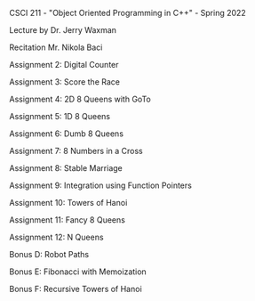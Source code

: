 CSCI 211 - "Object Oriented Programming in C++" - Spring 2022

Lecture by Dr. Jerry Waxman

Recitation Mr. Nikola Baci

Assignment 2: Digital Counter

Assignment 3: Score the Race

Assignment 4: 2D 8 Queens with GoTo

Assignment 5: 1D 8 Queens

Assignment 6: Dumb 8 Queens

Assignment 7: 8 Numbers in a Cross

Assignment 8: Stable Marriage

Assignment 9: Integration using Function Pointers

Assignment 10: Towers of Hanoi

Assignment 11: Fancy 8 Queens

Assignment 12: N Queens

Bonus D: Robot Paths

Bonus E: Fibonacci with Memoization

Bonus F: Recursive Towers of Hanoi
